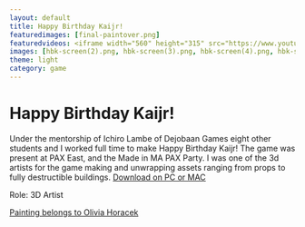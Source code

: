 ```yaml
---
layout: default
title: Happy Birthday Kaijr!
featuredimages: [final-paintover.png]
featuredvideos: <iframe width="560" height="315" src="https://www.youtube.com/embed/mgxDuZaSL1c" frameborder="0" allowfullscreen></iframe>
images: [hbk-screen(2).png, hbk-screen(3).png, hbk-screen(4).png, hbk-screen(5).png, hbk-screen(6).png]
theme: light
category: game
---
```


# Happy Birthday Kaijr!

Under the mentorship of Ichiro Lambe of Dejobaan Games eight other students and I worked full time to make Happy Birthday Kaijr! The game was present at PAX East, and the Made in MA PAX Party. I was one of the 3d artists for the game making and unwrapping assets ranging from props to fully destructible buildings. 
[Download on PC or MAC](https://github.com/nathanwentworth/happy-birthday-kai-junior/releases/tag/v0.7)

Role: 3D Artist

[Painting belongs to Olivia Horacek](https://roselinath.artstation.com/)
